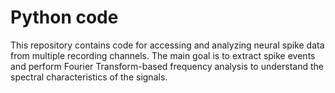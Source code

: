# Python code
This repository contains code for accessing and analyzing neural spike data from multiple recording channels. The main goal is to extract spike events and perform Fourier Transform-based frequency analysis to understand the spectral characteristics of the signals.
